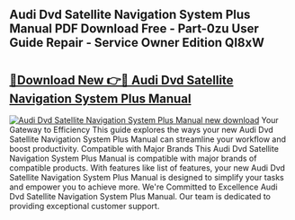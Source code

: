 ## Audi Dvd Satellite Navigation System Plus Manual PDF Download Free - Part-0zu User Guide Repair - Service Owner Edition QI8xW

# <h2><a href="http://bc82970.oget.top/?id=Audi+Dvd+Satellite+Navigation+System+Plus+Manual">🔗Download New 👉🔴 Audi Dvd Satellite Navigation System Plus Manual</a></h2>

[![Audi Dvd Satellite Navigation System Plus Manual new download](https://i.imgur.com/5g1atiW.png)](http://bc82970.oget.top/?id=Audi+Dvd+Satellite+Navigation+System+Plus+Manual)
Your Gateway to Efficiency This guide explores the ways your new Audi Dvd Satellite Navigation System Plus Manual can streamline your workflow and boost productivity. Compatible with Major Brands This Audi Dvd Satellite Navigation System Plus Manual is compatible with major brands of compatible products. With features like list of features, your new Audi Dvd Satellite Navigation System Plus Manual is designed to simplify your tasks and empower you to achieve more. We're Committed to Excellence Audi Dvd Satellite Navigation System Plus Manual. Our team is dedicated to providing exceptional customer support.
